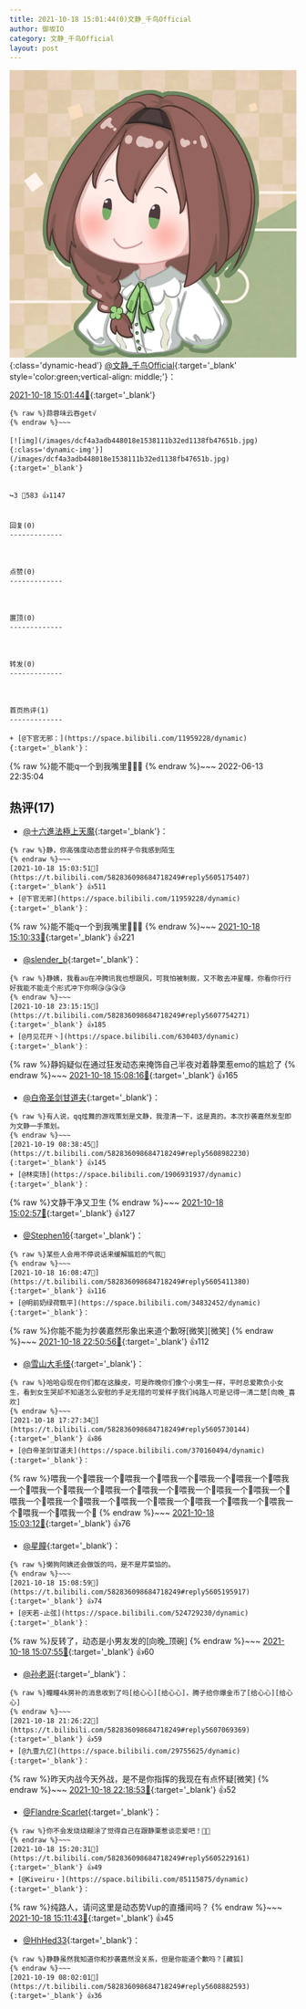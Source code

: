 ```yaml
---
title: 2021-10-18 15:01:44(0)文静_千鸟Official
author: 御坂IO
category: 文静_千鸟Official
layout: post
---
```


![img](/images/ac7482ed1b9a7f203dc68c0c4a77c488a27b108a.jpg){:class='dynamic-head'}
[@文静_千鸟Official](https://space.bilibili.com/667526012/dynamic){:target='_blank' style='color:green;vertical-align: middle;'}：

[2021-10-18 15:01:44🔗](https://t.bilibili.com/582836098684718249){:target='_blank'}

~~~
{% raw %}蒜蓉味云吞get√
{% endraw %}~~~

[![img](/images/dcf4a3adb448018e1538111b32ed1138fb47651b.jpg){:class='dynamic-img'}](/images/dcf4a3adb448018e1538111b32ed1138fb47651b.jpg){:target='_blank'}


↪️3 💬583 👍1147


回复(0)
-------------



点赞(0)
-------------



置顶(0)
-------------



转发(0)
-------------



首页热评(1)
-------------

+ [@下官无邪：](https://space.bilibili.com/11959228/dynamic){:target='_blank'}：
~~~
{% raw %}能不能q一个到我嘴里🥺🥺🥺
{% endraw %}~~~
2022-06-13 22:35:04


热评(17)
-------------

+ [@十六進法極上天魔](https://space.bilibili.com/29118576/dynamic){:target='_blank'}：
~~~
{% raw %}静，你高强度动态营业的样子令我感到陌生
{% endraw %}~~~
[2021-10-18 15:03:51🔗](https://t.bilibili.com/582836098684718249#reply5605175407){:target='_blank'} 👍511
+ [@下官无邪](https://space.bilibili.com/11959228/dynamic){:target='_blank'}：
~~~
{% raw %}能不能q一个到我嘴里🥺🥺🥺
{% endraw %}~~~
[2021-10-18 15:10:33🔗](https://t.bilibili.com/582836098684718249#reply5605197728){:target='_blank'} 👍221
+ [@slender_b](https://space.bilibili.com/27177874/dynamic){:target='_blank'}：
~~~
{% raw %}静姨，我看au在冲腾讯我也想跟风，可我怕被制裁，又不敢去冲星瞳，你看你行行好我能不能走个形式冲下你啊😘😘😘😘
{% endraw %}~~~
[2021-10-18 23:15:15🔗](https://t.bilibili.com/582836098684718249#reply5607754271){:target='_blank'} 👍185
+ [@月见花开丶](https://space.bilibili.com/630403/dynamic){:target='_blank'}：
~~~
{% raw %}静妈疑似在通过狂发动态来掩饰自己半夜对着静栗惹emo的尴尬了
{% endraw %}~~~
[2021-10-18 15:08:16🔗](https://t.bilibili.com/582836098684718249#reply5605190534){:target='_blank'} 👍165
+ [@白帝圣剑甘道夫](https://space.bilibili.com/370160494/dynamic){:target='_blank'}：
~~~
{% raw %}有人说，qq炫舞的游戏策划是文静，我澄清一下，这是真的。本次抄袭嘉然发型即为文静一手策划。
{% endraw %}~~~
[2021-10-19 08:38:45🔗](https://t.bilibili.com/582836098684718249#reply5608982230){:target='_blank'} 👍145
+ [@林奕玚](https://space.bilibili.com/1906931937/dynamic){:target='_blank'}：
~~~
{% raw %}文静干净又卫生
{% endraw %}~~~
[2021-10-18 15:02:57🔗](https://t.bilibili.com/582836098684718249#reply5605164353){:target='_blank'} 👍127
+ [@Stephen16](https://space.bilibili.com/2757781/dynamic){:target='_blank'}：
~~~
{% raw %}某些人会用不停说话来缓解尴尬的气氛🤭
{% endraw %}~~~
[2021-10-18 16:08:47🔗](https://t.bilibili.com/582836098684718249#reply5605411380){:target='_blank'} 👍116
+ [@明前奶绿荷甄平](https://space.bilibili.com/34832452/dynamic){:target='_blank'}：
~~~
{% raw %}你能不能为抄袭嘉然形象出来道个歉呀[微笑][微笑]
{% endraw %}~~~
[2021-10-18 22:50:56🔗](https://t.bilibili.com/582836098684718249#reply5607601716){:target='_blank'} 👍112
+ [@雪山大毛怪](https://space.bilibili.com/399797781/dynamic){:target='_blank'}：
~~~
{% raw %}哈哈😄现在你们都在这臊皮，可是昨晚你们像个小男生一样，平时总爱欺负小女生，看到女生哭却不知道怎么安慰的手足无措的可爱样子我们纯路人可是记得一清二楚[向晚_喜欢]
{% endraw %}~~~
[2021-10-18 17:27:34🔗](https://t.bilibili.com/582836098684718249#reply5605730144){:target='_blank'} 👍86
+ [@白帝圣剑甘道夫](https://space.bilibili.com/370160494/dynamic){:target='_blank'}：
~~~
{% raw %}喂我一个🥺喂我一个🥺喂我一个🥺喂我一个🥺喂我一个🥺喂我一个🥺喂我一个🥺喂我一个🥺喂我一个🥺喂我一个🥺喂我一个🥺喂我一个🥺喂我一个🥺喂我一个🥺喂我一个🥺喂我一个🥺喂我一个🥺喂我一个🥺喂我一个🥺喂我一个🥺喂我一个🥺喂我一个🥺喂我一个🥺喂我一个🥺
{% endraw %}~~~
[2021-10-18 15:03:12🔗](https://t.bilibili.com/582836098684718249#reply5605169183){:target='_blank'} 👍76
+ [@星瞳](https://space.bilibili.com/9150809/dynamic){:target='_blank'}：
~~~
{% raw %}懒狗阿姨还会做饭的吗，是不是芹菜馅的。
{% endraw %}~~~
[2021-10-18 15:08:59🔗](https://t.bilibili.com/582836098684718249#reply5605195917){:target='_blank'} 👍74
+ [@天若-止弦](https://space.bilibili.com/524729230/dynamic){:target='_blank'}：
~~~
{% raw %}反转了，动态是小男友发的[向晚_顶碗]
{% endraw %}~~~
[2021-10-18 15:07:55🔗](https://t.bilibili.com/582836098684718249#reply5605190115){:target='_blank'} 👍60
+ [@孙老哥](https://space.bilibili.com/20693586/dynamic){:target='_blank'}：
~~~
{% raw %}瞳瞳4k房补的消息收到了吗[给心心][给心心]，腾子给你爆金币了[给心心][给心心]
{% endraw %}~~~
[2021-10-18 21:26:22🔗](https://t.bilibili.com/582836098684718249#reply5607069369){:target='_blank'} 👍59
+ [@九壹九亿](https://space.bilibili.com/29755625/dynamic){:target='_blank'}：
~~~
{% raw %}昨天内战今天外战，是不是你指挥的我现在有点怀疑[微笑]
{% endraw %}~~~
[2021-10-18 22:18:53🔗](https://t.bilibili.com/582836098684718249#reply5607389020){:target='_blank'} 👍52
+ [@Flandre·Scarlet](https://space.bilibili.com/16460/dynamic){:target='_blank'}：
~~~
{% raw %}你不会发烧烧糊涂了觉得自己在跟静栗惹谈恋爱吧！🖐🏻
{% endraw %}~~~
[2021-10-18 15:20:31🔗](https://t.bilibili.com/582836098684718249#reply5605229161){:target='_blank'} 👍49
+ [@Kiveiru・](https://space.bilibili.com/85115875/dynamic){:target='_blank'}：
~~~
{% raw %}纯路人，请问这里是动态势Vup的直播间吗？
{% endraw %}~~~
[2021-10-18 15:11:43🔗](https://t.bilibili.com/582836098684718249#reply5605194357){:target='_blank'} 👍45
+ [@HhHed33](https://space.bilibili.com/135262393/dynamic){:target='_blank'}：
~~~
{% raw %}静静虽然我知道你和抄袭嘉然没关系，但是你能道个歉吗？[藏狐]
{% endraw %}~~~
[2021-10-19 08:02:01🔗](https://t.bilibili.com/582836098684718249#reply5608882593){:target='_blank'} 👍36


